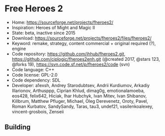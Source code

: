 # Free Heroes 2

- Home: https://sourceforge.net/projects/fheroes2/
- Inspiration: Heroes of Might and Magic II
- State: beta, inactive since 2015
- Download: https://sourceforge.net/projects/fheroes2/files/fheroes2/
- Keyword: remake, strategy, content commercial + original required (?), engine
- Code repository: https://github.com/ihhub/fheroes2.git, https://github.com/ciplogic/fheroes2enh.git (@created 2017, @stars 123, @forks 19), https://svn.code.sf.net/p/fheroes2/code (svn)
- Code language: C++
- Code license: GPL-2.0
- Code dependency: SDL
- Developer: a1exsh, Andrey Starodubtsev, Andrii Kurdiumov, Arkadiy Illarionov, Arthusppp, Ciprian Khlud, dimag0g, emotionalamoeba, eos428, felix642, Hiciak, Ihar Hubchyk, Ivan Mitev, Ivan Shibanov, Killbrum, Matthew Pfluger, Michael, Oleg Derevenetz, Oroty, Pavel, Roman Kurbatov, SandySandy, Taras, tau3, undef21, vasilenkoalexey, vincent-grosbois, Zenseii

## Building
